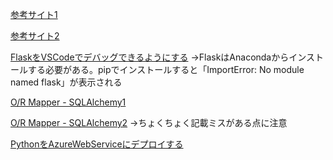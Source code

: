 [参考サイト1](https://www.yoheim.net/blog.php?q=20160505)

[参考サイト2](http://python.zombie-hunting-club.com/entry/2017/11/03/223503)

[FlaskをVSCodeでデバッグできるようにする](https://ohke.hateblo.jp/entry/2017/09/01/230000)
→FlaskはAnacondaからインストールする必要がある。pipでインストールすると「ImportError: No module named flask」が表示される

[O/R Mapper - SQLAlchemy1](https://qiita.com/zakuro9715/items/7e393ef1c80da8811027)


[O/R Mapper - SQLAlchemy2](http://st-hakky.hatenablog.com/entry/2017/08/13/130202)
→ちょくちょく記載ミスがある点に注意

[PythonをAzureWebServiceにデプロイする](https://docs.microsoft.com/ja-jp/azure/app-service/app-service-web-get-started-python)